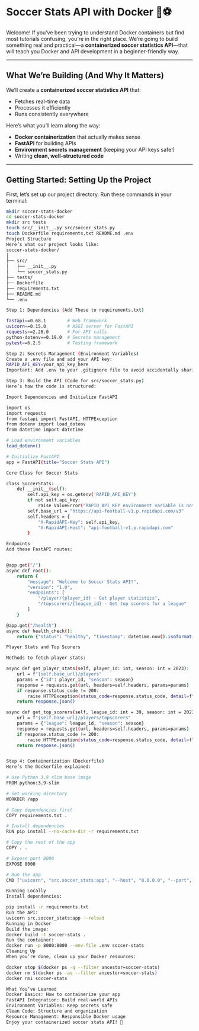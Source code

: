 # Soccer Stats API with Docker 🚀⚽

Welcome! If you’ve been trying to understand Docker containers but find most tutorials confusing, you're in the right place. We’re going to build something real and practical—a **containerized soccer statistics API**—that will teach you Docker and API development in a beginner-friendly way.

---

## What We’re Building (And Why It Matters)

We’ll create a **containerized soccer statistics API** that:
- Fetches real-time data
- Processes it efficiently
- Runs consistently everywhere

Here’s what you’ll learn along the way:
- **Docker containerization** that actually makes sense
- **FastAPI** for building APIs
- **Environment secrets management** (keeping your API keys safe!)
- Writing **clean, well-structured code**

---

## Getting Started: Setting Up the Project

First, let’s set up our project directory. Run these commands in your terminal:

```bash
mkdir soccer-stats-docker
cd soccer-stats-docker
mkdir src tests
touch src/__init__.py src/soccer_stats.py
touch Dockerfile requirements.txt README.md .env
Project Structure
Here’s what our project looks like:
soccer-stats-docker/
│
├── src/
│   ├── __init__.py
│   └── soccer_stats.py
├── tests/
├── Dockerfile
├── requirements.txt
├── README.md
└── .env

Step 1: Dependencies (Add These to requirements.txt)

fastapi==0.68.1        # Web framework
uvicorn==0.15.0        # ASGI server for FastAPI
requests==2.26.0       # For API calls
python-dotenv==0.19.0  # Secrets management
pytest==6.2.5          # Testing framework

Step 2: Secrets Management (Environment Variables)
Create a .env file and add your API key:
RAPID_API_KEY=your_api_key_here
Important: Add .env to your .gitignore file to avoid accidentally sharing your API key on GitHub.

Step 3: Build the API (Code for src/soccer_stats.py)
Here’s how the code is structured:

Import Dependencies and Initialize FastAPI

import os
import requests
from fastapi import FastAPI, HTTPException
from dotenv import load_dotenv
from datetime import datetime

# Load environment variables
load_dotenv()

# Initialize FastAPI
app = FastAPI(title="Soccer Stats API")

Core Class for Soccer Stats

class SoccerStats:
    def __init__(self):
        self.api_key = os.getenv('RAPID_API_KEY')
        if not self.api_key:
            raise ValueError("RAPID_API_KEY environment variable is not set")
        self.base_url = "https://api-football-v1.p.rapidapi.com/v3"
        self.headers = {
            "X-RapidAPI-Key": self.api_key,
            "X-RapidAPI-Host": "api-football-v1.p.rapidapi.com"
        }

Endpoints
Add these FastAPI routes:


@app.get("/")
async def root():
    return {
        "message": "Welcome to Soccer Stats API!",
        "version": "1.0",
        "endpoints": [
            "/player/{player_id} - Get player statistics",
            "/topscorers/{league_id} - Get top scorers for a league"
        ]
    }

@app.get("/health")
async def health_check():
    return {"status": "healthy", "timestamp": datetime.now().isoformat()}

Player Stats and Top Scorers

Methods to fetch player stats:

async def get_player_stats(self, player_id: int, season: int = 2023):
    url = f"{self.base_url}/players"
    params = {"id": player_id, "season": season}
    response = requests.get(url, headers=self.headers, params=params)
    if response.status_code != 200:
        raise HTTPException(status_code=response.status_code, detail=f"API Error: {response.text}")
    return response.json()

async def get_top_scorers(self, league_id: int = 39, season: int = 2023):
    url = f"{self.base_url}/players/topscorers"
    params = {"league": league_id, "season": season}
    response = requests.get(url, headers=self.headers, params=params)
    if response.status_code != 200:
        raise HTTPException(status_code=response.status_code, detail=f"API Error: {response.text}")
    return response.json()


Step 4: Containerization (Dockerfile)
Here’s the Dockerfile explained:

# Use Python 3.9 slim base image
FROM python:3.9-slim

# Set working directory
WORKDIR /app

# Copy dependencies first
COPY requirements.txt .

# Install dependencies
RUN pip install --no-cache-dir -r requirements.txt

# Copy the rest of the app
COPY . .

# Expose port 8000
EXPOSE 8000

# Run the app
CMD ["uvicorn", "src.soccer_stats:app", "--host", "0.0.0.0", "--port", "8000"]

Running Locally
Install dependencies:

pip install -r requirements.txt
Run the API:
uvicorn src.soccer_stats:app --reload
Running in Docker
Build the image:
docker build -t soccer-stats .
Run the container:
docker run -p 8000:8000 --env-file .env soccer-stats
Cleaning Up
When you’re done, clean up your Docker resources:

docker stop $(docker ps -q --filter ancestor=soccer-stats)
docker rm $(docker ps -aq --filter ancestor=soccer-stats)
docker rmi soccer-stats

What You’ve Learned
Docker Basics: How to containerize your app
FastAPI Integration: Build real-world APIs
Environment Variables: Keep secrets safe
Clean Code: Structure and organization
Resource Management: Responsible Docker usage
Enjoy your containerized soccer stats API! 🎉